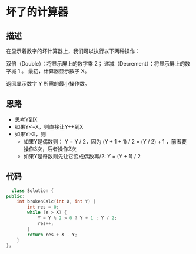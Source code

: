 # 坏了的计算器
## 描述
在显示着数字的坏计算器上，我们可以执行以下两种操作：

双倍（Double）：将显示屏上的数字乘 2；
递减（Decrement）：将显示屏上的数字减 1 。
最初，计算器显示数字 X。

返回显示数字 Y 所需的最小操作数。

## 思路
- 思考Y到X
- 如果Y<=X，则直接让Y++到X
- 如果Y>X，则
  - 如果Y是偶数则： Y = Y / 2，因为 (Y + 1 + 1) / 2 = (Y / 2) + 1 ，前者要操作3次，后者操作2次
  - 如果Y是奇数则先让它变成偶数再/2: Y = (Y + 1) / 2

## 代码
```c++
  class Solution {
public:
    int brokenCalc(int X, int Y) {
        int res = 0;
        while (Y > X) {
            Y = Y % 2 > 0 ? Y + 1 : Y / 2;
            res++;
        }
        return res + X - Y;
    }
};
```
